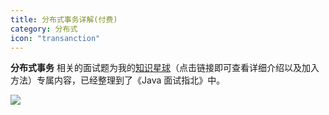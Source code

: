 ```yaml
---
title: 分布式事务详解(付费)
category: 分布式
icon: "transanction"
---
```


**分布式事务** 相关的面试题为我的[知识星球](https://javaguide.cn/about-the-author/zhishixingqiu-two-years.html)（点击链接即可查看详细介绍以及加入方法）专属内容，已经整理到了《Java 面试指北》中。

![](https://oss.javaguide.cn/javamianshizhibei/distributed-system.png)

<!-- @include: @planet.snippet.md -->
